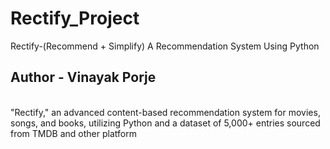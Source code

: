 # Rectify_Project
Rectify-(Recommend + Simplify) A Recommendation System Using Python
<br>
## Author - Vinayak Porje
<br>
"Rectify," an advanced content-based recommendation system for movies, songs, and books, utilizing Python and a dataset of
5,000+ entries sourced from TMDB and other platform
